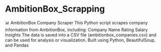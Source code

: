# AmbitionBox_Scrapping
📊 AmbitionBox Company Scraper This Python script scrapes company information from AmbitionBox, including:  Company Name  Rating  Salary Insights  The data is saved into a CSV file (ambitionbox_companies.csv) and can be used for analysis or visualization. Built using Python, BeautifulSoup, and Pandas
